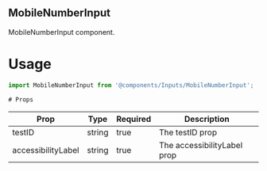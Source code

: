 ## MobileNumberInput
MobileNumberInput component.

# Usage
```js
import MobileNumberInput from '@components/Inputs/MobileNumberInput';

# Props
```
Prop                      | Type                  | Required                | Description
--------------------------|-----------------------|-------------------------|--------------------------
testID                    | string                | true                    | The testID prop
accessibilityLabel        | string                | true                    | The accessibilityLabel prop
